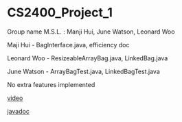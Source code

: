 # CS2400_Project_1
Group name M.S.L. : Manji Hui, June Watson, Leonard Woo

Maji Hui - BagInterface.java, efficiency doc

Leonard Woo - ResizeableArrayBag.java, LinkedBag.java

June Watson - ArrayBagTest.java, LinkedBagTest.java

No extra features implemented

[video](https://www.youtube.com/watch?v=77FyHF-zKbU&ab_channel=LeonardWoo)

[javadoc](/Javadoc/index.html)
